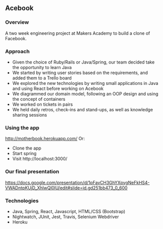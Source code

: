 ## Acebook

### Overview

A two week engineering project at Makers Academy to build a clone of Facebook.

### Approach
* Given the choice of Ruby/Rails or Java/Spring, our team decided take the opportunity to learn Java
* We started by writing user stories based on the requirements, and added them to a Trello board
* We explored the new technologies by writing small applications in Java and using React before working on Acebook
* We diagrammed our domain model, following an OOP design and using the concept of containers
* We worked on tickets in pairs
* We held daily retros, check-ins and stand-ups, as well as knowledge sharing sessions

### Using the app
http://motherbook.herokuapp.com/
Or:
* Clone the app
* Start spring
* Visit http://localhost:3000/

### Our final presentation
https://docs.google.com/presentation/d/1pFavCH3GhYXpvgNeFkHS4-VWADntpKUjD_XhlwQl0lU/edit#slide=id.gd251bb473_0_600

### Technologies
* Java, Spring, React, Javascript, HTML/CSS (Bootstrap)
* Nightwatch, JUnit, Jest, Travis, Selenium Webdriver
* Heroku
